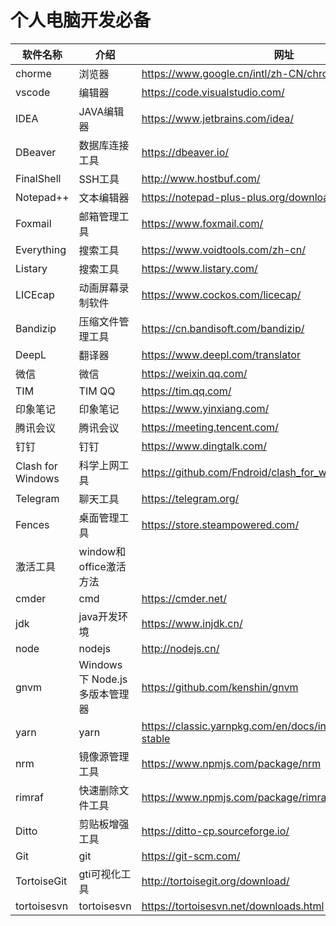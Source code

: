 # 个人电脑开发必备

| 软件名称 | 介绍 | 网址 |
| --- | --- | --- |
|chorme|浏览器|https://www.google.cn/intl/zh-CN/chrome/|
|vscode|编辑器|https://code.visualstudio.com/|
|IDEA|JAVA编辑器|https://www.jetbrains.com/idea/|
|DBeaver|数据库连接工具|https://dbeaver.io/|
|FinalShell|SSH工具|http://www.hostbuf.com/|
|Notepad++|文本编辑器|https://notepad-plus-plus.org/downloads//|
|Foxmail|邮箱管理工具|https://www.foxmail.com/|
|Everything|搜索工具|https://www.voidtools.com/zh-cn/|
|Listary|搜索工具|https://www.listary.com/|
|LICEcap|动画屏幕录制软件|https://www.cockos.com/licecap/|
|Bandizip|压缩文件管理工具|https://cn.bandisoft.com/bandizip/|
|DeepL|翻译器|https://www.deepl.com/translator|
|微信|微信|https://weixin.qq.com/|
|TIM|TIM QQ|https://tim.qq.com/|
|印象笔记|印象笔记|https://www.yinxiang.com/|
|腾讯会议|腾讯会议|https://meeting.tencent.com/|
|钉钉|钉钉|https://www.dingtalk.com/|
|Clash for Windows|科学上网工具|https://github.com/Fndroid/clash_for_windows_pkg/releases|
|Telegram|聊天工具|https://telegram.org/|
|Fences|桌面管理工具|https://store.steampowered.com/|
|激活工具|window和office激活方法||Fences|桌面管理工具|https://store.steampowered.com/||
|cmder|cmd|https://cmder.net/|
|jdk|java开发环境|https://www.injdk.cn/|
|node|nodejs|http://nodejs.cn/|
|gnvm|Windows 下 Node.js 多版本管理器|https://github.com/kenshin/gnvm|
|yarn|yarn|https://classic.yarnpkg.com/en/docs/install#windows-stable|
|nrm|镜像源管理工具|https://www.npmjs.com/package/nrm|
|rimraf|快速删除文件工具|https://www.npmjs.com/package/rimraf|
|Ditto|剪贴板增强工具|https://ditto-cp.sourceforge.io/|
|Git|git|https://git-scm.com/|
|TortoiseGit|gti可视化工具|http://tortoisegit.org/download/|
|tortoisesvn|tortoisesvn|https://tortoisesvn.net/downloads.html|
